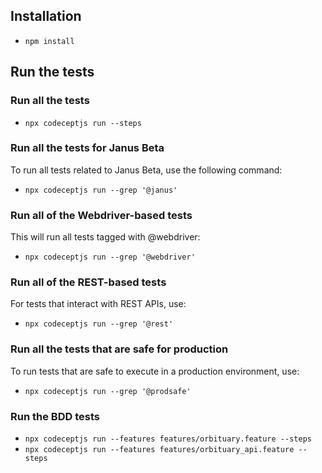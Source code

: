 ## Installation
- `npm install`

## Run the tests

### Run all the tests
- `npx codeceptjs run --steps`

### Run all the tests for Janus Beta
To run all tests related to Janus Beta, use the following command:
- `npx codeceptjs run --grep '@janus'`

### Run all of the Webdriver-based tests
This will run all tests tagged with @webdriver:
- `npx codeceptjs run --grep '@webdriver'`

### Run all of the REST-based tests
For tests that interact with REST APIs, use:
- `npx codeceptjs run --grep '@rest'`

### Run all the tests that are safe for production
To run tests that are safe to execute in a production environment, use:
- `npx codeceptjs run --grep '@prodsafe'`

### Run the BDD tests
- `npx codeceptjs run --features features/orbituary.feature --steps`
- `npx codeceptjs run --features features/orbituary_api.feature --steps`